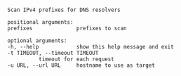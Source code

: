 ```usage: dnsscan.py [-h] [-t TIMEOUT] [-u URL] ...

Scan IPv4 prefixes for DNS resolvers

positional arguments:
prefixes              prefixes to scan

optional arguments:
-h, --help            show this help message and exit
-t TIMEOUT, --timeout TIMEOUT
          timeout for each request
-u URL, --url URL     hostname to use as target
```
